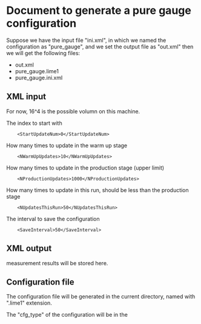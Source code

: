 # Document to generate a pure gauge configuration

Suppose we have the input file "ini.xml", in which we named the configuration as "pure_gauge", and we set the output file as "out.xml" then we will get the following files:

* out.xml
* pure_gauge.lime1
* pure_gauge.ini.xml


## XML input

For now, 16^4 is the possible volumn on this machine.


The index to start with
```
    <StartUpdateNum>0</StartUpdateNum>
```
How many times to update in the warm up stage
```
    <NWarmUpUpdates>10</NWarmUpUpdates>  
```
How many times to update in the production stage (upper limit)
```
    <NProductionUpdates>1000</NProductionUpdates>
```
How many times to update in this run, should be less than the production stage
```
    <NUpdatesThisRun>50</NUpdatesThisRun>
```
The interval to save the configuration
```
    <SaveInterval>50</SaveInterval>
```


## XML output

measurement results will be stored here. 


## Configuration file

The configuration file will be generated in the current directory, named with ".lime1" extension.

The "cfg_type" of the configuration will be in the 